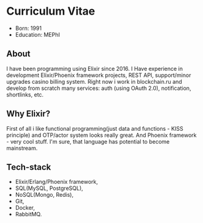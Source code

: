 # Curriculum Vitae

* Born: 1991
* Education: MEPhI
## About
I have been programming using Elixir since 2016. I Have experience in development Elixir/Phoenix framework projects, REST API, support/minor upgrades casino billing system. Right now i work in blockchain.ru and develop from scratch many services: auth (using OAuth 2.0), notification, shortlinks, etc.
## Why Elixir?
First of all i like functional programming(just data and functions - KISS principle) and OTP/actor system looks really great. And Phoenix framework - very cool stuff. I'm sure, that language has potential to become mainstream.
## Tech-stack
* Elixir/Erlang/Phoenix framework,
* SQL(MySQL, PostgreSQL),
* NoSQL(Mongo, Redis),
* Git,
* Docker,
* RabbitMQ.

